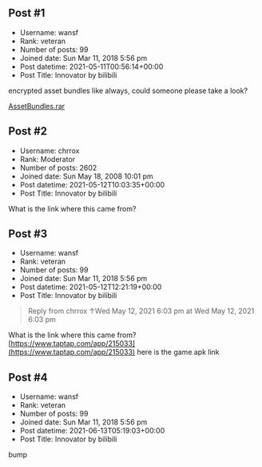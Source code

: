 ## Post #1
- Username: wansf
- Rank: veteran
- Number of posts: 99
- Joined date: Sun Mar 11, 2018 5:56 pm
- Post datetime: 2021-05-11T00:56:14+00:00
- Post Title: Innovator by bilibili

encrypted asset bundles like always,  could someone please take a look?

[AssetBundles.rar](https://xentaxbackup.github.io/file/20104_AssetBundles.rar)
## Post #2
- Username: chrrox
- Rank: Moderator
- Number of posts: 2602
- Joined date: Sun May 18, 2008 10:01 pm
- Post datetime: 2021-05-12T10:03:35+00:00
- Post Title: Innovator by bilibili

What is the link where this came from?
## Post #3
- Username: wansf
- Rank: veteran
- Number of posts: 99
- Joined date: Sun Mar 11, 2018 5:56 pm
- Post datetime: 2021-05-12T12:21:19+00:00
- Post Title: Innovator by bilibili

> Reply from chrrox ↑Wed May 12, 2021 6:03 pm at Wed May 12, 2021 6:03 pm
>
> 
What is the link where this came from?
[https://www.taptap.com/app/215033](https://www.taptap.com/app/215033)
here is the game apk link
## Post #4
- Username: wansf
- Rank: veteran
- Number of posts: 99
- Joined date: Sun Mar 11, 2018 5:56 pm
- Post datetime: 2021-06-13T05:19:03+00:00
- Post Title: Innovator by bilibili

bump
